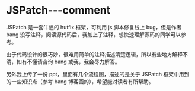 # JSPatch---comment
JSPatch 是一套牛逼的 hutfix 框架，可利用 js 脚本修复线上 bug，但是作者 bang 没写注释，阅读源代码后，我加上了注释，想快速理解源码的同学可以参考。

由于代码设计的很巧妙，很难用简单的注释描述清楚逻辑，所以有些地方解释不清，如有不懂请咨询 bang 或我，我会尽力解答。

另外我上传了一份 ppt，里面有几个流程图，描述的是关于 JSPatch 框架中用到的一些知识点（参考 bang 博客画的），希望能对读者有所帮助。
